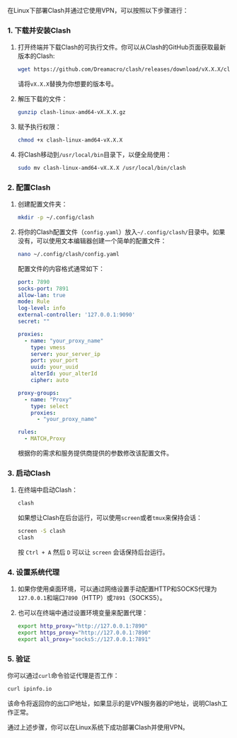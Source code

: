 在Linux下部署Clash并通过它使用VPN，可以按照以下步骤进行：

### 1. 下载并安装Clash

1. 打开终端并下载Clash的可执行文件。你可以从Clash的GitHub页面获取最新版本的Clash:
   ```bash
   wget https://github.com/Dreamacro/clash/releases/download/vX.X.X/clash-linux-amd64-vX.X.X.gz
   ```
   请将`vX.X.X`替换为你想要的版本号。

2. 解压下载的文件：
   ```bash
   gunzip clash-linux-amd64-vX.X.X.gz
   ```

3. 赋予执行权限：
   ```bash
   chmod +x clash-linux-amd64-vX.X.X
   ```

4. 将Clash移动到`/usr/local/bin`目录下，以便全局使用：
   ```bash
   sudo mv clash-linux-amd64-vX.X.X /usr/local/bin/clash
   ```

### 2. 配置Clash

1. 创建配置文件夹：
   ```bash
   mkdir -p ~/.config/clash
   ```

2. 将你的Clash配置文件（`config.yaml`）放入`~/.config/clash/`目录中。如果没有，可以使用文本编辑器创建一个简单的配置文件：

   ```bash
   nano ~/.config/clash/config.yaml
   ```

   配置文件的内容格式通常如下：

   ```yaml
   port: 7890
   socks-port: 7891
   allow-lan: true
   mode: Rule
   log-level: info
   external-controller: '127.0.0.1:9090'
   secret: ""

   proxies:
     - name: "your_proxy_name"
       type: vmess
       server: your_server_ip
       port: your_port
       uuid: your_uuid
       alterId: your_alterId
       cipher: auto

   proxy-groups:
     - name: "Proxy"
       type: select
       proxies:
         - "your_proxy_name"

   rules:
     - MATCH,Proxy
   ```

   根据你的需求和服务提供商提供的参数修改该配置文件。

### 3. 启动Clash

1. 在终端中启动Clash：
   ```bash
   clash
   ```

   如果想让Clash在后台运行，可以使用`screen`或者`tmux`来保持会话：

   ```bash
   screen -S clash
   clash
   ```

   按 `Ctrl + A` 然后 `D` 可以让 `screen` 会话保持后台运行。

### 4. 设置系统代理

1. 如果你使用桌面环境，可以通过网络设置手动配置HTTP和SOCKS代理为`127.0.0.1`和端口`7890`（HTTP）或`7891`（SOCKS5）。

2. 也可以在终端中通过设置环境变量来配置代理：
   ```bash
   export http_proxy="http://127.0.0.1:7890"
   export https_proxy="http://127.0.0.1:7890"
   export all_proxy="socks5://127.0.0.1:7891"
   ```

### 5. 验证

你可以通过`curl`命令验证代理是否工作：
```bash
curl ipinfo.io
```

该命令将返回你的出口IP地址，如果显示的是VPN服务器的IP地址，说明Clash工作正常。

通过上述步骤，你可以在Linux系统下成功部署Clash并使用VPN。